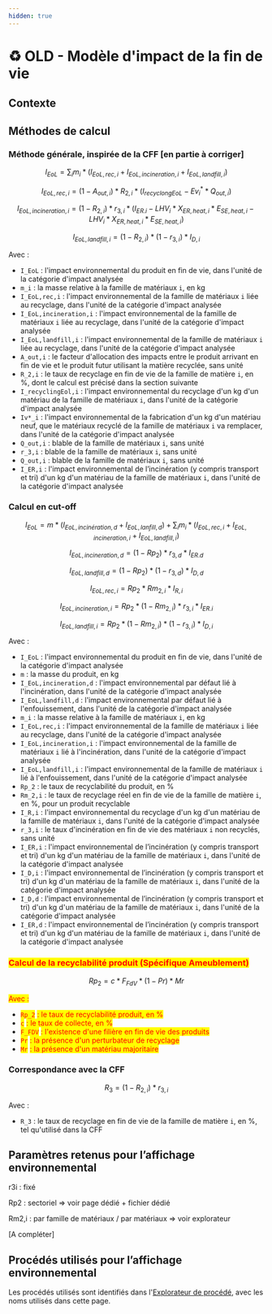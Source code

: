 ```yaml
---
hidden: true
---
```


# ♻️ OLD - Modèle d'impact de la fin de vie

## Contexte



## Méthodes de calcul

### Méthode générale, inspirée de la CFF \[en partie à corriger]

$$
I_{EoL} = \sum_i m_i*(I_{EoL,rec,i}+I_{EoL,incineration,i}+I_{EoL,landfill,i})
$$

$$
I_{EoL,rec,i} = (1-A_{out,i})*R_{2,i}*(I_{recyclongEoL}-Ev^*_i*Q_{out,i})
$$

$$
I_{EoL,incineration,i} = (1-R_{2,i})*r_{3,i}*(I_{ER.i}-LHV_i*X_{ER,heat,i}*E_{SE,heat,i}-LHV_i*X_{ER,heat,i}*E_{SE,heat,i})
$$

$$
I_{EoL,landfill,i} = (1-R_{2,i})*(1-r_{3,i})*I_{D,i}
$$

Avec :&#x20;

* `I_EoL` : l'impact environnemental du produit en fin de vie, dans l'unité de la catégorie d'impact analysée
* `m_i` : la masse relative à la famille de matériaux `i`, en kg
* `I_EoL,rec,i` : l'impact environnemental de la famille de matériaux `i` liée au recyclage, dans l'unité de la catégorie d'impact analysée
* `I_EoL,incineration,i` : l'impact environnemental de la famille de matériaux `i` liée au recyclage, dans l'unité de la catégorie d'impact analysée
* `I_EoL,landfill,i` : l'impact environnemental de la famille de matériaux `i` liée au recyclage, dans l'unité de la catégorie d'impact analysée
* `A_out,i` : le facteur d'allocation des impacts entre le produit arrivant en fin de vie et le produit futur utilisant la matière recyclée, sans unité
* `R_2,i` : le taux de recyclage en fin de vie de la famille de matière `i`, en %, dont le calcul est précisé dans la section suivante
* `I_recyclingEol,i` : l'impact environnemental du recyclage d'un kg d'un matériau de la famille de matériaux `i`, dans l'unité de la catégorie d'impact analysée
* `Iv*_i` : l'impact environnemental de la fabrication d'un kg d'un matériau neuf, que le matériaux recyclé de la famille de matériaux `i` va remplacer, dans l'unité de la catégorie d'impact analysée
* `Q_out,i` : blable  de la famille de matériaux `i`, sans unité
* `r_3,i` : blable  de la famille de matériaux `i`, sans unité
* `Q_out,i` : blable  de la famille de matériaux `i`, sans unité
* `I_ER,i` : l'impact environnemental de l’incinération (y compris transport et tri) d'un kg d'un matériau de la famille de matériaux `i`, dans l'unité de la catégorie d'impact analysée

### Calcul en cut-off

$$
I_{EoL} =m*(I_{EoL,incinération,d}+I_{EoL,lanfill,d}) +\sum_i m_i*(I_{EoL,rec,i}+I_{EoL,incineration,i}+I_{EoL,landfill,i})
$$

$$
I_{EoL,incineration,d} = (1-Rp_{2})*r_{3,d}*I_{ER.d}
$$

$$
I_{EoL,landfill,d} = (1-Rp_2)*(1-r_{3,d})*I_{D,d}
$$

$$
I_{EoL,rec,i} = Rp_2*Rm_{2,i}*I_{R,i}
$$

$$
I_{EoL,incineration,i} = Rp_2*(1-Rm_{2,i})*r_{3,i}*I_{ER.i}
$$

$$
I_{EoL,landfill,i} = Rp_2*(1-Rm_{2,i})*(1-r_{3,i})*I_{D,i}
$$

Avec :&#x20;

* `I_EoL` : l'impact environnemental du produit en fin de vie, dans l'unité de la catégorie d'impact analysée
* `m` : la masse du produit, en kg
* `I_EoL,incineration,d` : l'impact environnemental par défaut lié à l'incinération, dans l'unité de la catégorie d'impact analysée
* `I_EoL,landfill,d` : l'impact environnemental par défaut lié à l'enfouissement, dans l'unité de la catégorie d'impact analysée
* `m_i` : la masse relative à la famille de matériaux `i`, en kg
* `I_EoL,rec,i` : l'impact environnemental de la famille de matériaux `i` liée au recyclage, dans l'unité de la catégorie d'impact analysée
* `I_EoL,incineration,i` : l'impact environnemental de la famille de matériaux `i` lié à l'incinération, dans l'unité de la catégorie d'impact analysée
* `I_EoL,landfill,i` : l'impact environnemental de la famille de matériaux `i` lié à l'enfouissement, dans l'unité de la catégorie d'impact analysée
* `Rp_2` : le taux de recyclabilité du produit, en %
* `Rm_2,i` : le taux de recyclage réel en fin de vie de la famille de matière `i`, en %, pour un produit recyclable
* `I_R,i` : l'impact environnemental du recyclage d'un kg d'un matériau de la famille de matériaux `i`, dans l'unité de la catégorie d'impact analysée
* `r_3,i` : le taux d'incinération en fin de vie des matériaux `i` non recyclés, sans unité
* `I_ER,i` : l'impact environnemental de l’incinération (y compris transport et tri) d'un kg d'un matériau de la famille de matériaux `i`, dans l'unité de la catégorie d'impact analysée
* `I_D,i` : l'impact environnemental de l’incinération (y compris transport et tri) d'un kg d'un matériau de la famille de matériaux `i`, dans l'unité de la catégorie d'impact analysée
* `I_D,d` : l'impact environnemental de l’incinération (y compris transport et tri) d'un kg d'un matériau de la famille de matériaux `i`, dans l'unité de la catégorie d'impact analysée
* `I_ER,d` : l'impact environnemental de l’incinération (y compris transport et tri) d'un kg d'un matériau de la famille de matériaux `i`, dans l'unité de la catégorie d'impact analysée

### <mark style="color:red;">Calcul de la recyclabilité produit (Spécifique Ameublement)</mark>

$$
Rp_2=c*F_{FdV}*(1-Pr)*Mr
$$

<mark style="color:red;">Avec :</mark>

* <mark style="color:red;">`Rp_2`</mark> <mark style="color:red;"></mark><mark style="color:red;">: le taux de recyclabilité produit, en %</mark>
* <mark style="color:red;">`c`</mark> <mark style="color:red;"></mark><mark style="color:red;">: le taux de collecte, en %</mark>
* <mark style="color:red;">`F_FDV`</mark> <mark style="color:red;"></mark><mark style="color:red;">: l'existence d'une filière en fin de vie des produits</mark>
* <mark style="color:red;">`Pr`</mark> <mark style="color:red;"></mark><mark style="color:red;">: la présence d'un perturbateur de recyclage</mark>
* <mark style="color:red;">`Mr`</mark> <mark style="color:red;"></mark><mark style="color:red;">: la présence d'un matériau majoritaire</mark>

### Correspondance avec la CFF

$$
R_{3} = (1-R_{2,i})*r_{3,i}
$$

Avec :&#x20;

* `R_3` : le taux de recyclage en fin de vie de la famille de matière `i`, en %, tel qu'utilisé dans la CFF

## Paramètres retenus pour l’affichage environnemental

r3i : fixé

Rp2 : sectoriel ⇒ voir page dédié + fichier dédié

Rm2,i : par famille de matériaux / par matériaux ⇒ voir explorateur

\[A compléter]



## Procédés utilisés pour l’affichage environnemental

Les procédés utilisés sont identifiés dans l'[Explorateur de procédé](https://ecobalyse.beta.gouv.fr/#/explore/textile/textile-processes), avec les noms utilisés dans cette page.

